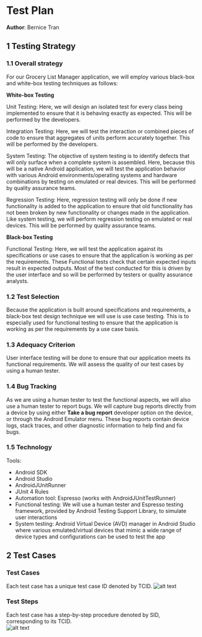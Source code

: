 # Test Plan

**Author**: Bernice Tran

## 1 Testing Strategy

### 1.1 Overall strategy

For our Grocery List Manager application, we will employ various black-box and white-box testing techniques as follows:

**White-box Testing**

Unit Testing: Here, we will design an isolated test for every class being implemented to ensure that it is behaving exactly as expected. This will be performed by the developers.

Integration Testing: Here, we will test the interaction or combined pieces of code to ensure that aggregates of units perform accurately together. This will be performed by the developers.

System Testing: The objective of system testing is to identify defects that will only surface when a complete system is assembled. Here, because this will be a native Android application, we will test the application behavior with various Android environments/operating systems and hardware combinations by testing on emulated or real devices. This will be performed by quality assurance teams.

Regression Testing: Here, regression testing will only be done if new functionality is added to the application to ensure that old functionality has not been broken by new functionality or changes made in the application. Like system testing, we will perform regression testing on emulated or real devices. This will be performed by quality assurance teams.

**Black-box Testing**

Functional Testing: Here, we will test the application against its specifications or use cases to ensure that the application is working as per the requirements. These Functional tests check that certain expected inputs result in expected outputs. Most of the test conducted for this is driven by the user interface and so will be performed by testers or quality assurance analysts.


### 1.2 Test Selection

Because the application is built around specifications and requirements, a black-box test design technique we will use is use case testing. This is to especially used for functional testing to ensure that the application is working as per the requirements by a use case basis.

### 1.3 Adequacy Criterion

User interface testing will be done to ensure that our application meets its functional requirements. We will assess the quality of our test cases by using a human tester.

### 1.4 Bug Tracking

As we are using a human tester to test the functional aspects, we will also use a human tester to report bugs. We will capture bug reports directly from a device by using either **Take a bug report** developer option on the device, or through the Android Emulator menu. These bug reports contain device logs, stack traces, and other diagnostic information to help find and fix bugs.

### 1.5 Technology

Tools:  
- Android SDK  
- Android Studio  
- AndroidJUnitRunner  
- JUnit 4 Rules  
- Automation tool: Espresso (works with AndroidJUnitTestRunner)  
- Functional testing: We will use a human tester and Espresso testing framework, provided by Android Testing Support Library, to simulate user interactions  
- System testing: Android Virtual Device (AVD) manager in Android Studio where various emulated/virtual devices that mimic a wide range of device types and configurations can be used to test the app  

## 2 Test Cases

### Test Cases 
[testCases]: https://github.com/qc-se-fall2017/370Fall17Team6/blob/master/GroupProject/Docs/TestCases.png  
Each test case has a unique test case ID denoted by TCID. 
![alt text][testCases]

### Test Steps
[testSteps]: https://github.com/qc-se-fall2017/370Fall17Team6/blob/master/GroupProject/Docs/TestSteps.png  
Each test case has a step-by-step procedure denoted by SID, corresponding to its TCID.  
![alt text][testSteps]
